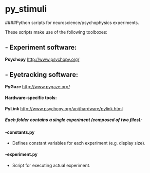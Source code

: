 # py_stimuli

####Python scripts for neuroscience/psychophysics experiments. 

These scripts make use of the following toolboxes:
## - Experiment software:
**Psychopy** http://www.psychopy.org/
## - Eyetracking software:
**PyGaze** http://www.pygaze.org/
#### Hardware-specific tools:
**PyLink** http://www.psychopy.org/api/hardware/pylink.html
##### Each folder contains a single experiment (composed of two files):   
#### -constants.py
- Defines constant variables for each experiment (e.g. display size).
#### -experiment.py
- Script for executing actual experiment.
